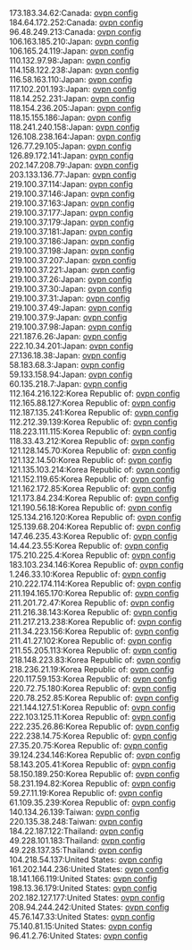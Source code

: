 173.183.34.62:Canada: [ovpn config](vpn/173_183_34_62.ovpn)  
184.64.172.252:Canada: [ovpn config](vpn/184_64_172_252.ovpn)  
96.48.249.213:Canada: [ovpn config](vpn/96_48_249_213.ovpn)  
106.163.185.210:Japan: [ovpn config](vpn/106_163_185_210.ovpn)  
106.165.24.119:Japan: [ovpn config](vpn/106_165_24_119.ovpn)  
110.132.97.98:Japan: [ovpn config](vpn/110_132_97_98.ovpn)  
114.158.122.238:Japan: [ovpn config](vpn/114_158_122_238.ovpn)  
116.58.163.110:Japan: [ovpn config](vpn/116_58_163_110.ovpn)  
117.102.201.193:Japan: [ovpn config](vpn/117_102_201_193.ovpn)  
118.14.252.231:Japan: [ovpn config](vpn/118_14_252_231.ovpn)  
118.154.236.205:Japan: [ovpn config](vpn/118_154_236_205.ovpn)  
118.15.155.186:Japan: [ovpn config](vpn/118_15_155_186.ovpn)  
118.241.240.158:Japan: [ovpn config](vpn/118_241_240_158.ovpn)  
126.108.238.164:Japan: [ovpn config](vpn/126_108_238_164.ovpn)  
126.77.29.105:Japan: [ovpn config](vpn/126_77_29_105.ovpn)  
126.89.172.141:Japan: [ovpn config](vpn/126_89_172_141.ovpn)  
202.147.208.79:Japan: [ovpn config](vpn/202_147_208_79.ovpn)  
203.133.136.77:Japan: [ovpn config](vpn/203_133_136_77.ovpn)  
219.100.37.114:Japan: [ovpn config](vpn/219_100_37_114.ovpn)  
219.100.37.146:Japan: [ovpn config](vpn/219_100_37_146.ovpn)  
219.100.37.163:Japan: [ovpn config](vpn/219_100_37_163.ovpn)  
219.100.37.177:Japan: [ovpn config](vpn/219_100_37_177.ovpn)  
219.100.37.179:Japan: [ovpn config](vpn/219_100_37_179.ovpn)  
219.100.37.181:Japan: [ovpn config](vpn/219_100_37_181.ovpn)  
219.100.37.186:Japan: [ovpn config](vpn/219_100_37_186.ovpn)  
219.100.37.198:Japan: [ovpn config](vpn/219_100_37_198.ovpn)  
219.100.37.207:Japan: [ovpn config](vpn/219_100_37_207.ovpn)  
219.100.37.221:Japan: [ovpn config](vpn/219_100_37_221.ovpn)  
219.100.37.26:Japan: [ovpn config](vpn/219_100_37_26.ovpn)  
219.100.37.30:Japan: [ovpn config](vpn/219_100_37_30.ovpn)  
219.100.37.31:Japan: [ovpn config](vpn/219_100_37_31.ovpn)  
219.100.37.49:Japan: [ovpn config](vpn/219_100_37_49.ovpn)  
219.100.37.9:Japan: [ovpn config](vpn/219_100_37_9.ovpn)  
219.100.37.98:Japan: [ovpn config](vpn/219_100_37_98.ovpn)  
221.187.6.26:Japan: [ovpn config](vpn/221_187_6_26.ovpn)  
222.10.34.201:Japan: [ovpn config](vpn/222_10_34_201.ovpn)  
27.136.18.38:Japan: [ovpn config](vpn/27_136_18_38.ovpn)  
58.183.68.3:Japan: [ovpn config](vpn/58_183_68_3.ovpn)  
59.133.158.94:Japan: [ovpn config](vpn/59_133_158_94.ovpn)  
60.135.218.7:Japan: [ovpn config](vpn/60_135_218_7.ovpn)  
112.164.216.122:Korea Republic of: [ovpn config](vpn/112_164_216_122.ovpn)  
112.165.88.127:Korea Republic of: [ovpn config](vpn/112_165_88_127.ovpn)  
112.187.135.241:Korea Republic of: [ovpn config](vpn/112_187_135_241.ovpn)  
112.212.39.139:Korea Republic of: [ovpn config](vpn/112_212_39_139.ovpn)  
118.223.111.115:Korea Republic of: [ovpn config](vpn/118_223_111_115.ovpn)  
118.33.43.212:Korea Republic of: [ovpn config](vpn/118_33_43_212.ovpn)  
121.128.145.70:Korea Republic of: [ovpn config](vpn/121_128_145_70.ovpn)  
121.132.14.50:Korea Republic of: [ovpn config](vpn/121_132_14_50.ovpn)  
121.135.103.214:Korea Republic of: [ovpn config](vpn/121_135_103_214.ovpn)  
121.152.119.65:Korea Republic of: [ovpn config](vpn/121_152_119_65.ovpn)  
121.162.172.85:Korea Republic of: [ovpn config](vpn/121_162_172_85.ovpn)  
121.173.84.234:Korea Republic of: [ovpn config](vpn/121_173_84_234.ovpn)  
121.190.56.18:Korea Republic of: [ovpn config](vpn/121_190_56_18.ovpn)  
125.134.216.120:Korea Republic of: [ovpn config](vpn/125_134_216_120.ovpn)  
125.139.68.204:Korea Republic of: [ovpn config](vpn/125_139_68_204.ovpn)  
147.46.235.43:Korea Republic of: [ovpn config](vpn/147_46_235_43.ovpn)  
14.44.23.55:Korea Republic of: [ovpn config](vpn/14_44_23_55.ovpn)  
175.210.225.4:Korea Republic of: [ovpn config](vpn/175_210_225_4.ovpn)  
183.103.234.146:Korea Republic of: [ovpn config](vpn/183_103_234_146.ovpn)  
1.246.33.10:Korea Republic of: [ovpn config](vpn/1_246_33_10.ovpn)  
210.222.174.114:Korea Republic of: [ovpn config](vpn/210_222_174_114.ovpn)  
211.194.165.170:Korea Republic of: [ovpn config](vpn/211_194_165_170.ovpn)  
211.201.72.47:Korea Republic of: [ovpn config](vpn/211_201_72_47.ovpn)  
211.216.38.143:Korea Republic of: [ovpn config](vpn/211_216_38_143.ovpn)  
211.217.213.238:Korea Republic of: [ovpn config](vpn/211_217_213_238.ovpn)  
211.34.223.156:Korea Republic of: [ovpn config](vpn/211_34_223_156.ovpn)  
211.41.27.102:Korea Republic of: [ovpn config](vpn/211_41_27_102.ovpn)  
211.55.205.113:Korea Republic of: [ovpn config](vpn/211_55_205_113.ovpn)  
218.148.223.83:Korea Republic of: [ovpn config](vpn/218_148_223_83.ovpn)  
218.236.21.19:Korea Republic of: [ovpn config](vpn/218_236_21_19.ovpn)  
220.117.59.153:Korea Republic of: [ovpn config](vpn/220_117_59_153.ovpn)  
220.72.75.180:Korea Republic of: [ovpn config](vpn/220_72_75_180.ovpn)  
220.78.252.85:Korea Republic of: [ovpn config](vpn/220_78_252_85.ovpn)  
221.144.127.51:Korea Republic of: [ovpn config](vpn/221_144_127_51.ovpn)  
222.103.125.11:Korea Republic of: [ovpn config](vpn/222_103_125_11.ovpn)  
222.235.26.86:Korea Republic of: [ovpn config](vpn/222_235_26_86.ovpn)  
222.238.14.75:Korea Republic of: [ovpn config](vpn/222_238_14_75.ovpn)  
27.35.20.75:Korea Republic of: [ovpn config](vpn/27_35_20_75.ovpn)  
39.124.234.146:Korea Republic of: [ovpn config](vpn/39_124_234_146.ovpn)  
58.143.205.41:Korea Republic of: [ovpn config](vpn/58_143_205_41.ovpn)  
58.150.189.250:Korea Republic of: [ovpn config](vpn/58_150_189_250.ovpn)  
58.231.194.82:Korea Republic of: [ovpn config](vpn/58_231_194_82.ovpn)  
59.27.11.19:Korea Republic of: [ovpn config](vpn/59_27_11_19.ovpn)  
61.109.35.239:Korea Republic of: [ovpn config](vpn/61_109_35_239.ovpn)  
140.134.26.139:Taiwan: [ovpn config](vpn/140_134_26_139.ovpn)  
220.135.38.248:Taiwan: [ovpn config](vpn/220_135_38_248.ovpn)  
184.22.187.122:Thailand: [ovpn config](vpn/184_22_187_122.ovpn)  
49.228.101.183:Thailand: [ovpn config](vpn/49_228_101_183.ovpn)  
49.228.137.35:Thailand: [ovpn config](vpn/49_228_137_35.ovpn)  
104.218.54.137:United States: [ovpn config](vpn/104_218_54_137.ovpn)  
161.202.144.236:United States: [ovpn config](vpn/161_202_144_236.ovpn)  
18.141.166.119:United States: [ovpn config](vpn/18_141_166_119.ovpn)  
198.13.36.179:United States: [ovpn config](vpn/198_13_36_179.ovpn)  
202.182.127.177:United States: [ovpn config](vpn/202_182_127_177.ovpn)  
208.94.244.242:United States: [ovpn config](vpn/208_94_244_242.ovpn)  
45.76.147.33:United States: [ovpn config](vpn/45_76_147_33.ovpn)  
75.140.81.15:United States: [ovpn config](vpn/75_140_81_15.ovpn)  
96.41.2.76:United States: [ovpn config](vpn/96_41_2_76.ovpn)  
